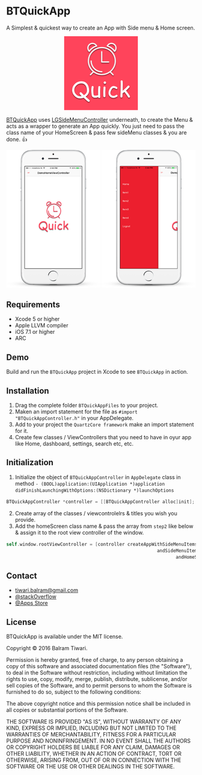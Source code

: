 # BTQuickApp

A Simplest &amp; quickest way to create an App with Side menu &amp; Home screen. 

<p align="center">
  <img src="https://github.com/balram3429/BTQuickApp/blob/master/BTQuickApp/Icons/Icon-98@2x.png" width="196"/>
</p>

[BTQuickApp](https://github.com/balram3429/BTQuickApp) uses [LGSideMenuController](https://github.com/Friend-LGA/LGSideMenuController) underneath, to create the Menu & acts as a wrapper to generate an App quickly. You just need to pass the class name of your HomeScreen & pass few sideMenu classes & you are done. :+1:

<p align="center">
  <img src="https://github.com/balram3429/BTQuickApp/blob/master/BTQuickApp/Icons/HomeScreen.PNG" width="250"/>
  <img src="https://github.com/balram3429/BTQuickApp/blob/master/BTQuickApp/Icons/SideMenu.PNG" width="250"/>
  
</p>

## Requirements
* Xcode 5 or higher
* Apple LLVM compiler
* iOS 7.1 or higher
* ARC

## Demo
Build and run the `BTQuickApp` project in Xcode to see `BTQuickApp` in action.

## Installation
  1. Drag the complete folder `BTQuickAppFiles` to your project. 
  2. Maken an import statement for the file as `#import "BTQuickAppController.h"` in your AppDelegate.
  3. Add to your project the `QuartzCore framework` make an import statement for it.
  4. Create few classes / ViewControllers that you need to have in oyur app like Home, dashboard, settings, search etc, etc.

## Initialization
  1. Initialize the object of `BTQuickAppController` in `AppDelegate` class in method `- (BOOL)application:(UIApplication *)application didFinishLaunchingWithOptions:(NSDictionary *)launchOptions`
  
  ```ObjectiveC
  BTQuickAppController *controller = [[BTQuickAppController alloc]init];
  ```
  
  2. Create array of the classes / viewcontrolelrs & titles you wish you provide.
  3. Add the homeScreen class name & pass the array from `step2` like below & assign it to the root view controller of the window.
  
  ```ObjectiveC
  self.window.rootViewController = [controller createAppWithSideMenuItemsTitle:[@"Item1", @"Item2", @"Item3", @"Item4"]
                                                          andSideMenuItemClass:[@"DemoSideMenuOne", @"DemoSideMenuTwo", @"DemoSideMenuThree", @"DemoSideMenuFour"]
                                                                 andHomeScreen:@"DemoHomeViewController"];
  ```
  
## Contact

- tiwari.balram@gmail.com
- <A HREF = "http://stackoverflow.com/users/1307844/balram-tiwari"> @stackOverflow </a>
- <a href = "https://itunes.apple.com/us/artist/balram-tiwari/id693049567"> @Apps Store </a>

## License

BTQuickApp is available under the MIT license.

Copyright © 2016 Balram Tiwari.

Permission is hereby granted, free of charge, to any person obtaining a copy of this software and associated documentation files (the "Software"), to deal in the Software without restriction, including without limitation the rights to use, copy, modify, merge, publish, distribute, sublicense, and/or sell copies of the Software, and to permit persons to whom the Software is furnished to do so, subject to the following conditions:

The above copyright notice and this permission notice shall be included in all copies or substantial portions of the Software.

THE SOFTWARE IS PROVIDED "AS IS", WITHOUT WARRANTY OF ANY KIND, EXPRESS OR IMPLIED, INCLUDING BUT NOT LIMITED TO THE WARRANTIES OF MERCHANTABILITY, FITNESS FOR A PARTICULAR PURPOSE AND NONINFRINGEMENT. IN NO EVENT SHALL THE AUTHORS OR COPYRIGHT HOLDERS BE LIABLE FOR ANY CLAIM, DAMAGES OR OTHER LIABILITY, WHETHER IN AN ACTION OF CONTRACT, TORT OR OTHERWISE, ARISING FROM, OUT OF OR IN CONNECTION WITH THE SOFTWARE OR THE USE OR OTHER DEALINGS IN THE SOFTWARE.
